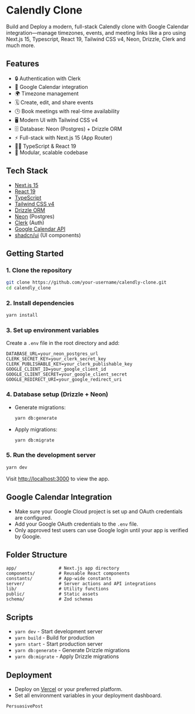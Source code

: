# Calendly Clone

Build and Deploy a modern, full-stack Calendly clone with Google Calendar integration—manage timezones, events, and meeting links like a pro using Next.js 15, Typescript, React 19, Tailwind CSS v4, Neon, Drizzle, Clerk and much more.

## Features

- 🔒 Authentication with Clerk
- 📅 Google Calendar integration
- 🌍 Timezone management
- 🗓️ Create, edit, and share events
- 🕒 Book meetings with real-time availability
- 🖥️ Modern UI with Tailwind CSS v4
- 🗄️ Database: Neon (Postgres) + Drizzle ORM
- ⚡ Full-stack with Next.js 15 (App Router)
- 🧑‍💻 TypeScript & React 19
- 🧩 Modular, scalable codebase

## Tech Stack

- [Next.js 15](https://nextjs.org/)
- [React 19](https://react.dev/)
- [TypeScript](https://www.typescriptlang.org/)
- [Tailwind CSS v4](https://tailwindcss.com/)
- [Drizzle ORM](https://orm.drizzle.team/)
- [Neon](https://neon.tech/) (Postgres)
- [Clerk](https://clerk.com/) (Auth)
- [Google Calendar API](https://developers.google.com/calendar)
- [shadcn/ui](https://ui.shadcn.com/) (UI components)

## Getting Started

### 1. Clone the repository

```bash
git clone https://github.com/your-username/calendly-clone.git
cd calendly_clone
```

### 2. Install dependencies

```bash
yarn install
```

### 3. Set up environment variables

Create a `.env` file in the root directory and add:

```
DATABASE_URL=your_neon_postgres_url
CLERK_SECRET_KEY=your_clerk_secret_key
CLERK_PUBLISHABLE_KEY=your_clerk_publishable_key
GOOGLE_CLIENT_ID=your_google_client_id
GOOGLE_CLIENT_SECRET=your_google_client_secret
GOOGLE_REDIRECT_URI=your_google_redirect_uri
```

### 4. Database setup (Drizzle + Neon)

- Generate migrations:
  ```bash
  yarn db:generate
  ```
- Apply migrations:
  ```bash
  yarn db:migrate
  ```

### 5. Run the development server

```bash
yarn dev
```

Visit [http://localhost:3000](http://localhost:3000) to view the app.

## Google Calendar Integration

- Make sure your Google Cloud project is set up and OAuth credentials are configured.
- Add your Google OAuth credentials to the `.env` file.
- Only approved test users can use Google login until your app is verified by Google.

## Folder Structure

```
app/                # Next.js app directory
components/         # Reusable React components
constants/          # App-wide constants
server/             # Server actions and API integrations
lib/                # Utility functions
public/             # Static assets
schema/             # Zod schemas
```

## Scripts

- `yarn dev` - Start development server
- `yarn build` - Build for production
- `yarn start` - Start production server
- `yarn db:generate` - Generate Drizzle migrations
- `yarn db:migrate` - Apply Drizzle migrations

## Deployment

- Deploy on [Vercel](https://vercel.com/) or your preferred platform.
- Set all environment variables in your deployment dashboard.

```sql
PersuasivePost
```
